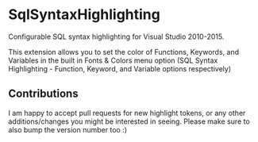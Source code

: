 # SqlSyntaxHighlighting

Configurable SQL syntax highlighting for Visual Studio 2010-2015.

This extension allows you to set the color of Functions, Keywords, and Variables in the built in Fonts & Colors menu option (SQL Syntax Highlighting - Function, Keyword, and Variable options respectively)

## Contributions

I am happy to accept pull requests for new highlight tokens, or any other additions/changes you might be interested in seeing. Please make sure to also bump the version number too :)
